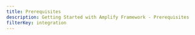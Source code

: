 ```yaml
---
title: Prerequisites
description: Getting Started with Amplify Framework - Prerequisites
filterKey: integration
---
```

<inline-fragment integration="angular" src="~/start/getting-started/fragments/common/prereq.md"></inline-fragment>
<inline-fragment integration="js" src="~/start/getting-started/fragments/common/prereq.md"></inline-fragment>
<inline-fragment integration="vue" src="~/start/getting-started/fragments/common/prereq.md"></inline-fragment>
<inline-fragment integration="next" src="~/start/getting-started/fragments/common/prereq.md"></inline-fragment>
<inline-fragment integration="react" src="~/start/getting-started/fragments/common/prereq.md"></inline-fragment>
<inline-fragment integration="react-native" src="~/start/getting-started/fragments/common/prereq.md"></inline-fragment>
<inline-fragment integration="ionic" src="~/start/getting-started/fragments/common/prereq.md"></inline-fragment>

